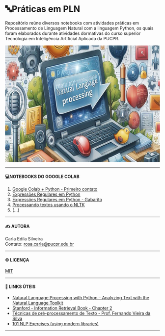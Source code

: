 # 🔤Práticas em PLN
Repositório reúne diversos notebooks com atividades práticas em Processamento de Linguagem Natural com a linguagem Python, os quais foram elaborados durante atividades dormativas do curso superior Tecnologia em Inteligência Artificial Aplicada da PUCPR.

<p align='center'>
  <img src='https://github.com/rosacarla/Praticas-em-PLN/blob/main/images/nlp-header.jpeg' height=380 width=880> 
</p>

---  

#### 💻NOTEBOOKS DO GOOGLE COLAB

1. [Google Colab + Python - Primeiro contato](https://github.com/rosacarla/Praticas-em-PLN/blob/main/notebooks-python-nlp/S1_PLN_PUCPR_Google_Colab_Python.ipynb)
2. [Expressões Regulares em Python](https://github.com/rosacarla/Praticas-em-PLN/blob/main/notebooks-python-nlp/S2_Expressoes_regulares_em_Python.ipynb)
3. [Expressões Regulares em Python - Gabarito](https://github.com/rosacarla/Praticas-em-PLN/blob/main/notebooks-python-nlp/S2_Expressoes_regulares_em_Python%5BGabarito%5D.ipynb)
4. [Processando textos usando o NLTK](https://github.com/rosacarla/Praticas-em-PLN/blob/main/notebooks-python-nlp/S2_Processando_textos_usando_o_NLTK.ipynb)
5. (...)

---   
#### ✍️ AUTORA  
Carla Edila Silveira  
Contato: rosa.carla@pucpr.edu.br  

---

#### ©️ LICENÇA

[MIT](https://choosealicense.com/licenses/mit/)  

---  

#### 🔗 LINKS ÚTEIS  

- [Natural Language Processing with Python – Analyzing Text with the Natural Language Toolkit](https://www.nltk.org/book/)
- [Stanford - Information Retrieval Book - Chapter 2](https://nlp.stanford.edu/IR-book/)
- [Técnicas de pré-processamento de Texto - Prof. Fernando Vieira da Silva](https://www.kaggle.com/fernandojvdasilva/aplica-es-em-nlp-aula-02)
- [101 NLP Exercises (using modern libraries)](https://www.machinelearningplus.com/nlp/nlp-exercises/)

---  


